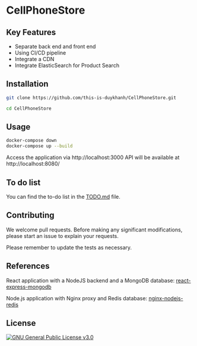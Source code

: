 # CellPhoneStore

## Key Features

- Separate back end and front end
- Using CI/CD pipeline
- Integrate a CDN
- Integrate ElasticSearch for Product Search


## Installation

```sh
git clone https://github.com/this-is-duykhanh/CellPhoneStore.git

cd CellPhoneStore
```

## Usage

```sh
docker-compose down
docker-compose up --build
```

Access the application via http://localhost:3000
API will be available at http://localhost:8080/

## To do list

You can find the to-do list in the [TODO.md](TODO.md) file.

## Contributing

We welcome pull requests. Before making any significant modifications, please start an issue to explain your requests.

Please remember to update the tests as necessary.

## References

React application with a NodeJS backend and a MongoDB database: [react-express-mongodb](https://github.com/docker/awesome-compose/tree/master/react-express-mongodb)

Node.js application with Nginx proxy and Redis database: [nginx-nodejs-redis](https://github.com/docker/awesome-compose/tree/master/nginx-nodejs-redis)


## License

[![GNU General Public License v3.0](https://github.com/user-attachments/assets/a750987b-05be-4b37-a53a-65a84cc00452)](LICENSE.md)

